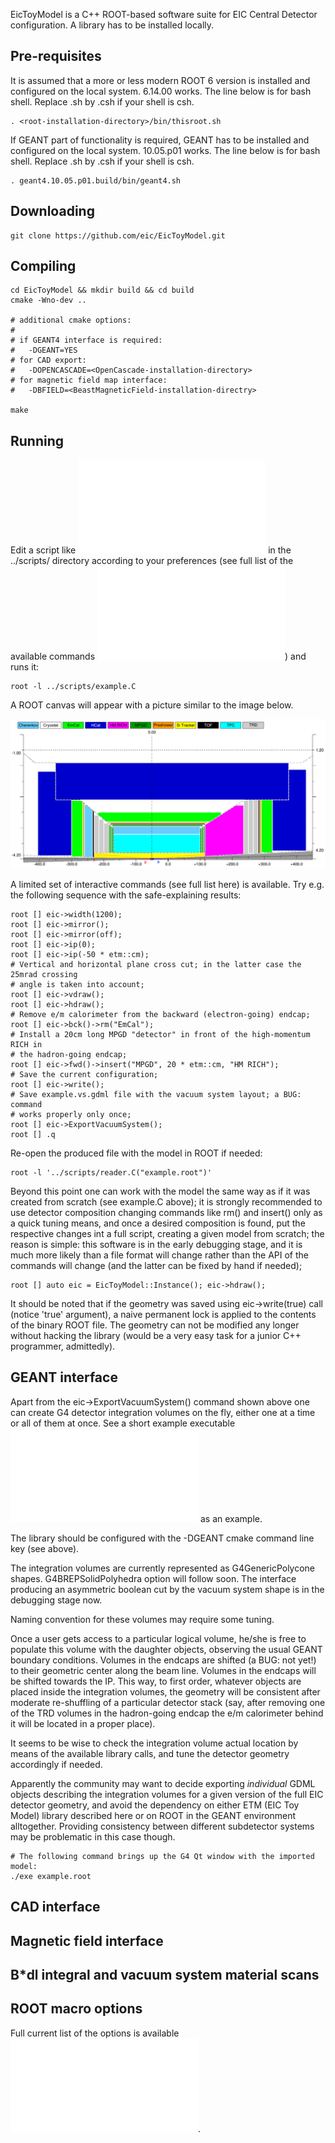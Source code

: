 
  EicToyModel is a C++ ROOT-based software suite for EIC Central Detector 
configuration. A library has to be installed locally.  

Pre-requisites
--------------

It is assumed that a more or less modern ROOT 6 version is installed and configured 
on the local system. 6.14.00 works. The line below is for bash shell. Replace .sh
by .csh if your shell is csh.

```
. <root-installation-directory>/bin/thisroot.sh
```

If GEANT part of functionality is required, GEANT has to be installed and configured
on the local system. 10.05.p01 works. The line below is for bash shell. Replace .sh
by .csh if your shell is csh.


```
. geant4.10.05.p01.build/bin/geant4.sh
```

Downloading
-----------

```
git clone https://github.com/eic/EicToyModel.git
```

Compiling
---------

```
cd EicToyModel && mkdir build && cd build
cmake -Wno-dev ..

# additional cmake options:
#
# if GEANT4 interface is required:
#   -DGEANT=YES
# for CAD export:
#   -DOPENCASCADE=<OpenCascade-installation-directory>
# for magnetic field map interface:
#   -DBFIELD=<BeastMagneticField-installation-directry>

make 
```

Running
-------
  
Edit a script like ![example.C](scripts/example.C) in the ../scripts/ directory 
according to your preferences (see full list of the available commands 
![here](doc/README.API.md)) and runs it:

```
root -l ../scripts/example.C
```

A ROOT canvas will appear with a picture similar to the image below.

![](doc/sandbox.root.png)

A limited set of interactive commands (see full list here) is available. Try e.g. the 
following sequence with the safe-explaining results: 

```
root [] eic->width(1200); 
root [] eic->mirror();
root [] eic->mirror(off);
root [] eic->ip(0);
root [] eic->ip(-50 * etm::cm);
# Vertical and horizontal plane cross cut; in the latter case the 25mrad crossing 
# angle is taken into account; 
root [] eic->vdraw();
root [] eic->hdraw();
# Remove e/m calorimeter from the backward (electron-going) endcap;
root [] eic->bck()->rm("EmCal");
# Install a 20cm long MPGD "detector" in front of the high-momentum RICH in 
# the hadron-going endcap;
root [] eic->fwd()->insert("MPGD", 20 * etm::cm, "HM RICH");
# Save the current configuration;
root [] eic->write();
# Save example.vs.gdml file with the vacuum system layout; a BUG: command 
# works properly only once; 
root [] eic->ExportVacuumSystem();
root [] .q
```

Re-open the produced file with the model in ROOT if needed:

```
root -l '../scripts/reader.C("example.root")'
```

Beyond this point one can work with the model the same way as if it was created 
from scratch (see example.C above); it is strongly recommended to use detector 
composition changing commands like rm() and insert() only as a quick tuning 
means, and once a desired composition is found, put the respective changes
int a full script, creating a given model from scratch; the reason is simple:
this software is in the early debugging stage, and it is much more likely 
than a file format will change rather than the API of the commands will change 
(and the latter can be fixed by hand if needed);

```
root [] auto eic = EicToyModel::Instance(); eic->hdraw();
```

It should be noted that if the geometry was saved using eic->write(true) call (notice
'true' argument), a naive permanent lock is applied to the contents of the binary 
ROOT file. The geometry can not be modified any longer without hacking the library
(would be a very easy task for a junior C++ programmer, admittedly).


GEANT interface
---------------

Apart from the eic->ExportVacuumSystem() command shown above one can create G4 
detector integration volumes on the fly, either one at a time or all of them at 
once. See a short example executable ![main.cc](source/main.cc) as an example. 

The library should be configured with the -DGEANT cmake command line key (see above).

The integration volumes are currently represented as G4GenericPolycone shapes.
G4BREPSolidPolyhedra option will follow soon. The interface producing an asymmetric
boolean cut by the vacuum system shape is in the debugging stage now.

Naming convention for these volumes may require some tuning.

Once a user gets access to a particular logical volume, he/she is free to populate 
this volume with the daughter objects, observing the usual GEANT boundary conditions.
Volumes in the endcaps are shifted (a BUG: not yet!) to their geometric center along
the beam line. Volumes in the endcaps will be shifted towards the IP. This way, to 
first order, whatever objects are placed inside the integration volumes, the geometry 
will be consistent after moderate re-shuffling of a particular detector stack (say, 
after removing one of the TRD volumes in the hadron-going endcap the e/m calorimeter
behind it will be located in a proper place). 

It seems to be wise to check the integration volume actual location by means of the 
available library calls, and tune the detector geometry accordingly if needed.

Apparently the community may want to decide exporting *individual* GDML objects
describing the integration volumes for a given version of the full EIC detector
geometry, and avoid the dependency on either ETM (EIC Toy Model) library described 
here or on ROOT in the GEANT environment alltogether. Providing consistency between 
different subdetector systems may be problematic in this case though.

```
# The following command brings up the G4 Qt window with the imported model:
./exe example.root
```

CAD interface
-------------


Magnetic field interface
------------------------


B*dl integral and vacuum system material scans
---------------------------------------------- 


ROOT macro options
------------------

Full current list of the options is available ![here](doc/README.API.md).